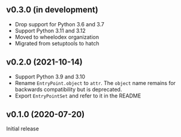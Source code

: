 v0.3.0 (in development)
-----------------------
- Drop support for Python 3.6 and 3.7
- Support Python 3.11 and 3.12
- Moved to wheelodex organization
- Migrated from setuptools to hatch

v0.2.0 (2021-10-14)
-------------------
- Support Python 3.9 and 3.10
- Rename `EntryPoint.object` to `attr`.  The `object` name remains for
  backwards compatibility but is deprecated.
- Export `EntryPointSet` and refer to it in the README

v0.1.0 (2020-07-20)
-------------------
Initial release
